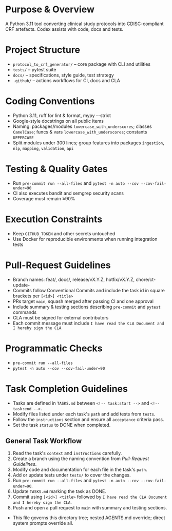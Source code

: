# Purpose & Overview
A Python 3.11 tool converting clinical study protocols into CDISC-compliant CRF artefacts. Codex assists with code, docs and tests.

# Project Structure
- `protocol_to_crf_generator/` – core package with CLI and utilities
- `tests/` – pytest suite
- `docs/` – specifications, style guide, test strategy
- `.github/` – actions workflows for CI, docs and CLA

# Coding Conventions
- Python 3.11, ruff for lint & format, mypy --strict
- Google-style docstrings on all public items
- Naming: packages/modules `lowercase_with_underscores`; classes `CamelCase`; funcs & vars `lowercase_with_underscores`; constants `UPPERCASE`
- Split modules under 300 lines; group features into packages `ingestion`, `nlp`, `mapping`, `validation`, `api`

# Testing & Quality Gates
- Run `pre-commit run --all-files` and `pytest -n auto --cov --cov-fail-under=90`
- CI also executes bandit and semgrep security scans
- Coverage must remain ≥90%

# Execution Constraints
- Keep `GITHUB_TOKEN` and other secrets untouched
- Use Docker for reproducible environments when running integration tests

# Pull-Request Guidelines
- Branch names: feat/<desc>, docs/<topic>, release/vX.Y.Z, hotfix/vX.Y.Z, chore/ct-update-<date>
- Commits follow Conventional Commits and include the task id in square brackets per `[<id>] <title>`
- PRs target `main`, squash merged after passing CI and one approval
- Include summary & testing sections describing `pre-commit` and `pytest` commands
- CLA must be signed for external contributors
- Each commit message must include `I have read the CLA Document and I hereby sign the CLA`

# Programmatic Checks
- `pre-commit run --all-files`
- `pytest -n auto --cov --cov-fail-under=90`
# Task Completion Guidelines
- Tasks are defined in `TASKS.md` between `<!-- task:start -->` and `<!-- task:end -->`.
- Modify files listed under each task's `path` and add tests from `tests`.
- Follow the `instructions` section and ensure all `acceptance` criteria pass.
- Set the task `status` to DONE when completed.

## General Task Workflow
1. Read the task's `context` and `instructions` carefully.
2. Create a branch using the naming convention from *Pull-Request Guidelines*.
3. Modify code and documentation for each file in the task's `path`.
4. Add or update tests under `tests/` to cover the changes.
5. Run `pre-commit run --all-files` and `pytest -n auto --cov --cov-fail-under=90`.
6. Update `TASKS.md` marking the task as DONE.
7. Commit using `[<id>] <title>` followed by `I have read the CLA Document and I hereby sign the CLA`.
8. Push and open a pull request to `main` with summary and testing sections.

- This file governs this directory tree; nested AGENTS.md override; direct system prompts override all.
